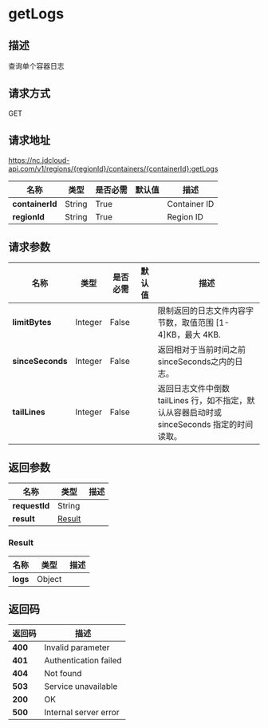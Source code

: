 # getLogs


## 描述
查询单个容器日志


## 请求方式
GET

## 请求地址
https://nc.jdcloud-api.com/v1/regions/{regionId}/containers/{containerId}:getLogs

|名称|类型|是否必需|默认值|描述|
|---|---|---|---|---|
|**containerId**|String|True||Container ID|
|**regionId**|String|True||Region ID|

## 请求参数
|名称|类型|是否必需|默认值|描述|
|---|---|---|---|---|
|**limitBytes**|Integer|False||限制返回的日志文件内容字节数，取值范围 [1-4]KB，最大 4KB.<br>|
|**sinceSeconds**|Integer|False||返回相对于当前时间之前sinceSeconds之内的日志。<br>|
|**tailLines**|Integer|False||返回日志文件中倒数 tailLines 行，如不指定，默认从容器启动时或 sinceSeconds 指定的时间读取。<br>|


## 返回参数
|名称|类型|描述|
|---|---|---|
|**requestId**|String||
|**result**|[Result](##Result)||


### <a name="Result">Result</a>
|名称|类型|描述|
|---|---|---|
|**logs**|Object||

## 返回码
|返回码|描述|
|---|---|
|**400**|Invalid parameter|
|**401**|Authentication failed|
|**404**|Not found|
|**503**|Service unavailable|
|**200**|OK|
|**500**|Internal server error|
